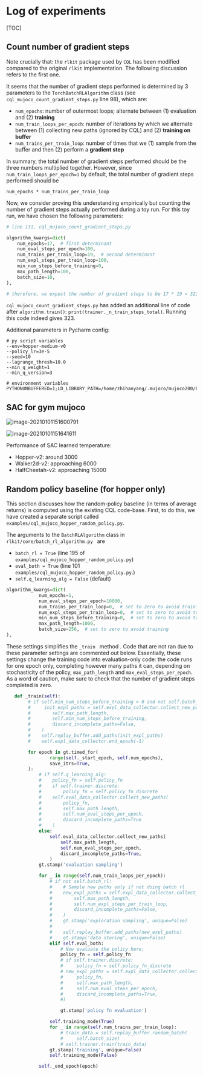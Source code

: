 # Log of experiments

[TOC]

## Count number of gradient steps

Note crucially that: the `rlkit` package used by `CQL` has been modified compared to the original `rlkit` implementation. The following discussion refers to the first one.

It seems that the number of gradient steps performed is determined by 3 parameters to the `TorchBatchRLAlgorithm` class (see `cql_mujoco_count_gradient_steps.py` line 98), which are:

- `num_epochs`: number of outermost loops; alternate between (1) evaluation and (2) **training**
- `num_train_loops_per_epoch`: number of iterations by which we alternate between (1) collecting new paths (ignored by CQL) and (2) **training on buffer**
- `num_trains_per_train_loop`: number of times that we (1) sample from the buffer and then (2) perform a **gradient step**

In summary, the total number of gradient steps performed should be the three numbers multiplied together. However, since `num_train_loops_per_epoch=1` by default, the total number of gradient steps performed should be 

```
num_epochs * num_trains_per_train_loop
```

Now, we consider proving this understanding empirically but counting the number of gradient steps actually performed during a toy run. For this toy run, we have chosen the following parameters:

```python
# line 131, cql_mujoco_count_gradient_steps.py

algorithm_kwargs=dict(
	num_epochs=17,  # first determinant
	num_eval_steps_per_epoch=100,
	num_trains_per_train_loop=19,  # second determinant
	num_expl_steps_per_train_loop=100,
	min_num_steps_before_training=0,
	max_path_length=100,
	batch_size=10,
),

# therefore, we expect the number of gradient steps to be 17 * 19 = 323
```

`cql_mujoco_count_gradient_steps.py` has added an additional line of code after `algorithm.train()`: `print(trainer._n_train_steps_total)`. Running this code indeed gives 323.

Additional parameters in Pycharm config:

```
# py script variables
--env=hopper-medium-v0
--policy_lr=3e-5
--seed=10
--lagrange_thresh=10.0
--min_q_weight=1
--min_q_version=3

# environment variables
PYTHONUNBUFFERED=1;LD_LIBRARY_PATH=/home/zhihanyang/.mujoco/mujoco200/bin
```

## SAC for gym mujoco

![image-20210101151600791](https://i.loli.net/2021/01/01/payTe3bZchMfn6N.png)

![image-20210101151641611](https://i.loli.net/2021/01/01/VMAncRfyHvljiIu.png)

Performance of SAC learned temperature:

-   Hopper-v2: around 3000
-   Walker2d-v2: approaching 6000
-   HalfCheetah-v2: approaching 15000

## Random policy baseline (for hopper only)

This section discusses how the random-policy baseline (in terms of average returns) is computed using the existing CQL code-base. First, to do this, we have created a separate script called `examples/cql_mujoco_hopper_random_policy.py`.

The arguments to the `BatchRLAlgorithm` class in `rlkit/core/batch_rl_algorithm.py ` are

- `batch_rl = True` (line 195 of `examples/cql_mujoco_hopper_random_policy.py`)
- `eval_both = True` (line 101 `examples/cql_mujoco_hopper_random_policy.py`.)
- `self.q_learning_alg = False` (default)

```python
algorithm_kwargs=dict(
            num_epochs=1,
            num_eval_steps_per_epoch=10000,
            num_trains_per_train_loop=0,  # set to zero to avoid training
            num_expl_steps_per_train_loop=0,  # set to zero to avoid training
            min_num_steps_before_training=0,  # set to zero to avoid training
            max_path_length=1000,
            batch_size=256,  # set to zero to avoid training
),
```

These settings simplifies the `_train ` method . Code that are not ran due to these parameter settings are commented out below. Essentially, these settings change the training code into evaluation-only code: the code runs for one epoch only, completing however many paths it can, depending on stochasticity of the policy, `max_path_length` and `max_eval_steps_per_epoch`. As a word of caution, make sure to check that the number of gradient steps completed is zero.

```python
   def _train(self):
        # if self.min_num_steps_before_training > 0 and not self.batch_rl:
        #     init_expl_paths = self.expl_data_collector.collect_new_paths(
        #        self.max_path_length,
        #        self.min_num_steps_before_training,
        #        discard_incomplete_paths=False,
        #    )
        #    self.replay_buffer.add_paths(init_expl_paths)
        #    self.expl_data_collector.end_epoch(-1)

        for epoch in gt.timed_for(
                range(self._start_epoch, self.num_epochs),
                save_itrs=True,
        ):
            # if self.q_learning_alg:
            #    policy_fn = self.policy_fn
            #    if self.trainer.discrete:
            #        policy_fn = self.policy_fn_discrete
            #    self.eval_data_collector.collect_new_paths(
            #        policy_fn,
            #        self.max_path_length,
            #        self.num_eval_steps_per_epoch,
            #        discard_incomplete_paths=True
            #    )
            else:
                self.eval_data_collector.collect_new_paths(
                    self.max_path_length,
                    self.num_eval_steps_per_epoch,
                    discard_incomplete_paths=True,
                )
            gt.stamp('evaluation sampling')

            for _ in range(self.num_train_loops_per_epoch):
                # if not self.batch_rl:
                #    # Sample new paths only if not doing batch rl
                #    new_expl_paths = self.expl_data_collector.collect_new_paths(
                #        self.max_path_length,
                #        self.num_expl_steps_per_train_loop,
                #        discard_incomplete_paths=False,
                #    )
                #    gt.stamp('exploration sampling', unique=False)
				#
                #    self.replay_buffer.add_paths(new_expl_paths)
                #    gt.stamp('data storing', unique=False)
                elif self.eval_both:
                    # Now evaluate the policy here:
                    policy_fn = self.policy_fn
                    # if self.trainer.discrete:
                    #     policy_fn = self.policy_fn_discrete
                    # new_expl_paths = self.expl_data_collector.collect_new_paths(
                    #     policy_fn,
                    #     self.max_path_length,
                    #     self.num_eval_steps_per_epoch,
                    #     discard_incomplete_paths=True,
                    #)

                    gt.stamp('policy fn evaluation')

                self.training_mode(True)
                for _ in range(self.num_trains_per_train_loop):
                    # train_data = self.replay_buffer.random_batch(
                    #     self.batch_size)
                    # self.trainer.train(train_data)
                gt.stamp('training', unique=False)
                self.training_mode(False)

            self._end_epoch(epoch)
```

